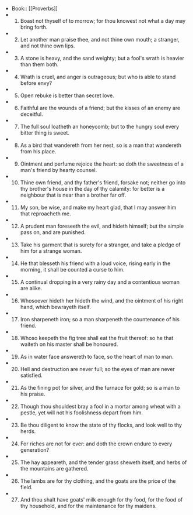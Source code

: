 - Book:: [[Proverbs]]
- 1. Boast not thyself of to morrow; for thou knowest not what a day may bring forth.
- 2. Let another man praise thee, and not thine own mouth; a stranger, and not thine own lips.
- 3. A stone is heavy, and the sand weighty; but a fool's wrath is heavier than them both.
- 4. Wrath is cruel, and anger is outrageous; but who is able to stand before envy?
- 5. Open rebuke is better than secret love.
- 6. Faithful are the wounds of a friend; but the kisses of an enemy are deceitful.
- 7. The full soul loatheth an honeycomb; but to the hungry soul every bitter thing is sweet.
- 8. As a bird that wandereth from her nest, so is a man that wandereth from his place.
- 9. Ointment and perfume rejoice the heart: so doth the sweetness of a man's friend by hearty counsel.
- 10. Thine own friend, and thy father's friend, forsake not; neither go into thy brother's house in the day of thy calamity: for better is a neighbour that is near than a brother far off.
- 11. My son, be wise, and make my heart glad, that I may answer him that reproacheth me.
- 12. A prudent man foreseeth the evil, and hideth himself; but the simple pass on, and are punished.
- 13. Take his garment that is surety for a stranger, and take a pledge of him for a strange woman.
- 14. He that blesseth his friend with a loud voice, rising early in the morning, it shall be counted a curse to him.
- 15. A continual dropping in a very rainy day and a contentious woman are alike.
- 16. Whosoever hideth her hideth the wind, and the ointment of his right hand, which bewrayeth itself.
- 17. Iron sharpeneth iron; so a man sharpeneth the countenance of his friend.
- 18. Whoso keepeth the fig tree shall eat the fruit thereof: so he that waiteth on his master shall be honoured.
- 19. As in water face answereth to face, so the heart of man to man.
- 20. Hell and destruction are never full; so the eyes of man are never satisfied.
- 21. As the fining pot for silver, and the furnace for gold; so is a man to his praise.
- 22. Though thou shouldest bray a fool in a mortar among wheat with a pestle, yet will not his foolishness depart from him.
- 23. Be thou diligent to know the state of thy flocks, and look well to thy herds.
- 24. For riches are not for ever: and doth the crown endure to every generation?
- 25. The hay appeareth, and the tender grass sheweth itself, and herbs of the mountains are gathered.
- 26. The lambs are for thy clothing, and the goats are the price of the field.
- 27. And thou shalt have goats' milk enough for thy food, for the food of thy household, and for the maintenance for thy maidens.
